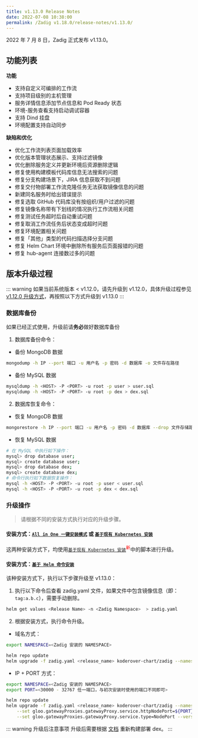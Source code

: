 ```yaml
---
title: v1.13.0 Release Notes
date: 2022-07-08 10:38:00
permalink: /Zadig v1.18.0/release-notes/v1.13.0/
---
```


2022 年 7 月 8 日，Zadig 正式发布 v1.13.0。

## 功能列表

**功能**

- 支持自定义可编排的工作流
- 支持项目级别的主机管理
- 服务详情信息添加节点信息和 Pod Ready 状态
- 环境-服务查看支持启动调试容器
- 支持 Dind 挂盘
- 环境配置支持自动同步

**缺陷和优化**

- 优化工作流列表页面加载效率
- 优化版本管理状态展示、支持过滤镜像
- 优化删除服务定义并更新环境后资源删除逻辑
- 修复使用构建模板代码库信息无法搜索的问题
- 修复分支构建场景下，JIRA 信息获取不到问题
- 修复交付物部署工作流克隆任务无法获取镜像信息的问题
- 新建同名服务时给出错误提示
- 修复选取 GitHub 代码库没有按组织/用户过滤的问题
- 修复镜像名称带有下划线的情况执行工作流相关问题
- 修复测试任务超时后自动重试问题
- 修复取消工作流任务后状态变成超时问题
- 修复环境配置相关问题
- 修复「其他」类型的代码扫描选择分支问题
- 修复 Helm Chart 环境中删除所有服务后页面报错的问题
- 修复 hub-agent 连接数过多的问题

## 版本升级过程
::: warning
如果当前系统版本 < v1.12.0，请先升级到 v1.12.0，具体升级过程参见 [v1.12.0 升级方式](/Zadig%20v1.18.0/release-notes/v1.12.0/#版本升级过程)，再按照以下方式升级到 v1.13.0
:::

### 数据库备份
如果已经正式使用，升级前请**务必**做好数据库备份
1. 数据库备份命令：
- 备份 MongoDB 数据
```bash
mongodump -h IP --port 端口 -u 用户名 -p 密码 -d 数据库 -o 文件存在路径
```
- 备份 MySQL 数据
```bash
mysqldump -h <HOST> -P <PORT> -u root -p user > user.sql
mysqldump -h <HOST> -P <PORT> -u root -p dex > dex.sql
```
2. 数据库恢复命令：
- 恢复 MongoDB 数据
```bash
mongorestore -h IP --port 端口 -u 用户名 -p 密码 -d 数据库 --drop 文件存储路径
```
- 恢复 MySQL 数据
```bash
# 在 MySQL 中执行如下操作：
mysql> drop database user;
mysql> create database user;
mysql> drop database dex;
mysql> create database dex;
# 命令行执行如下数据恢复操作：
mysql -h <HOST> -P <PORT> -u root -p user < user.sql
mysql -h <HOST> -P <PORT> -u root -p dex < dex.sql
```

### 升级操作

> 请根据不同的安装方式执行对应的升级步骤。

#### 安装方式：[`All in One 一键安装模式`](/Zadig%20v1.18.0/install/all-in-one/) 或 [`基于现有 Kubernetes 安装`](/Zadig%20v1.18.0/install/install-on-k8s/)

这两种安装方式下，均使用[`基于现有 Kubernetes 安装`](/Zadig%20v1.18.0/install/install-on-k8s/)<sup style='color: red'>新</sup>中的脚本进行升级。

#### 安装方式：[`基于 Helm 命令安装`](/Zadig%20v1.18.0/install/helm-deploy/)
该种安装方式下，执行以下步骤升级至 v1.13.0：

1. 执行以下命令后查看 zadig.yaml 文件，如果文件中包含镜像信息（即：`tag:a.b.c`），需要手动删除。

```bash
helm get values <Release Name> -n <Zadig Namespace>  > zadig.yaml
```

2. 根据安装方式，执行命令升级。

- 域名方式：

```bash
export NAMESPACE=<Zadig 安装的 NAMESPACE>

helm repo update
helm upgrade -f zadig.yaml <release_name> koderover-chart/zadig --namespace ${NAMESPACE} --version=1.13.0
```

- IP + PORT 方式：

```bash
export NAMESPACE=<Zadig 安装的 NAMESPACE>
export PORT=<30000 - 32767 任一端口，与初次安装时使用的端口不同即可>

helm repo update
helm upgrade -f zadig.yaml <release_name> koderover-chart/zadig --namespace ${NAMESPACE} \
    --set gloo.gatewayProxies.gatewayProxy.service.httpNodePort=${PORT} \
    --set gloo.gatewayProxies.gatewayProxy.service.type=NodePort --version=1.13.0
```

::: warning 升级后注意事项
升级后需要根据 [文档](/Zadig%20v1.18.0/settings/account/custom/) 重新构建部署 dex。
:::
